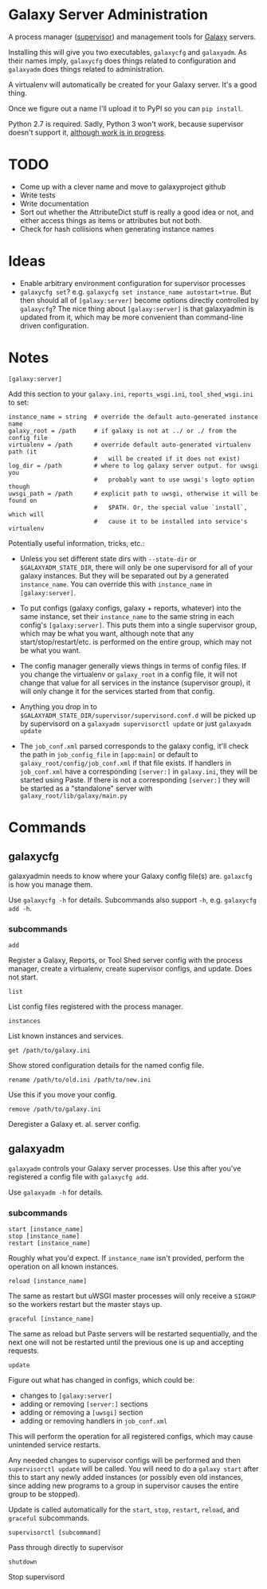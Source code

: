 # Galaxy Server Administration

A process manager ([supervisor][supervisor]) and management tools for
[Galaxy][galaxy] servers.

Installing this will give you two executables, `galaxycfg` and `galaxyadm`. As
their names imply, `galaxycfg` does things related to configuration and
`galaxyadm` does things related to administration.

A virtualenv will automatically be created for your Galaxy server. It's a good
thing.

Once we figure out a name I'll upload it to PyPI so you can `pip install`.

Python 2.7 is required. Sadly, Python 3 won't work, because supervisor doesn't
support it, [although work is in progress][supervisor_py3k].

[supervisor]: http://supervisord.org/
[galaxy]: http://galaxyproject.org/
[supervisor_py3k]: https://github.com/Supervisor/supervisor/issues/110

# TODO

- Come up with a clever name and move to galaxyproject github
- Write tests
- Write documentation
- Sort out whether the AttributeDict stuff is really a good idea or not, and
  either access things as items or attributes but not both.
- Check for hash collisions when generating instance names

# Ideas

- Enable arbitrary environment configuration for supervisor processes
- `galaxycfg set`? e.g. `galaxycfg set instance_name autostart=true`. But then
  should all of `[galaxy:server]` become options directly controlled by
  `galaxycfg`? The nice thing about `[galaxy:server]` is that galaxyadmin is
  updated from it, which may be more convenient than command-line driven
  configuration.


# Notes

`[galaxy:server]`

Add this section to your `galaxy.ini`, `reports_wsgi.ini`, `tool_shed_wsgi.ini`
to set:

```
instance_name = string  # override the default auto-generated instance name
galaxy_root = /path     # if galaxy is not at ../ or ./ from the config file
virtualenv = /path      # override default auto-generated virtualenv path (it
                        #   will be created if it does not exist)
log_dir = /path         # where to log galaxy server output. for uwsgi you
                        #   probably want to use uwsgi's logto option though
uwsgi_path = /path      # explicit path to uwsgi, otherwise it will be found on
                        #   $PATH. Or, the special value `install`, which will
                        #   cause it to be installed into service's virtualenv
```

Potentially useful information, tricks, etc.:

- Unless you set different state dirs with `--state-dir` or
  `$GALAXYADM_STATE_DIR`, there will only be one supervisord for all of your
  galaxy instances. But they will be separated out by a generated
  `instance_name`. You can override this with `instance_name` in
  `[galaxy:server]`.

- To put configs (galaxy configs, galaxy + reports, whatever) into the same
  instance, set their `instance_name` to the same string in each config's
  `[galaxy:server]`. This puts them into a single supervisor group, which may
  be what you want, although note that any start/stop/restart/etc. is performed
  on the entire group, which may not be what you want.

- The config manager generally views things in terms of config files.
  If you change the virtualenv or `galaxy_root` in a config file, it will
  not change that value for all services in the instance (supervisor
  group), it will only change it for the services started from that
  config.

- Anything you drop in to `$GALAXYADM_STATE_DIR/supervisor/supervisord.conf.d`
  will be picked up by supervisord on a `galaxyadm supervisorctl update` or
  just `galaxyadm update`

- The `job_conf.xml` parsed corresponds to the galaxy config, it'll check the
  path in `job_config_file` in `[app:main]` or default to
  `galaxy_root/config/job_conf.xml` if that file exists.  If handlers in
  `job_conf.xml` have a corresponding `[server:]` in `galaxy.ini`, they will be
  started using Paste. If there is not a corresponding `[server:]` they will be
  started as a "standalone" server with `galaxy_root/lib/galaxy/main.py`

# Commands

## galaxycfg ##

galaxyadmin needs to know where your Galaxy config file(s) are. `galaxcfg` is
how you manage them.

Use `galaxycfg -h` for details. Subcommands also support `-h`, e.g. `galaxycfg
add -h`.

### subcommands

`add`

Register a Galaxy, Reports, or Tool Shed server config with the process
manager, create a virtualenv, create supervisor configs, and update. Does not
start.

`list`

List config files registered with the process manager.

`instances`

List known instances and services.

`get /path/to/galaxy.ini`

Show stored configuration details for the named config file.

`rename /path/to/old.ini /path/to/new.ini`

Use this if you move your config.

`remove /path/to/galaxy.ini`

Deregister a Galaxy et. al. server config.

## galaxyadm

`galaxyadm` controls your Galaxy server processes. Use this after you've
registered a config file with `galaxycfg add`.

Use `galaxyadm -h` for details.

### subcommands

`start [instance_name]`  
`stop [instance_name]`  
`restart [instance_name]`

Roughly what you'd expect. If `instance_name` isn't provided, perform the
operation on all known instances.

`reload [instance_name]`

The same as restart but uWSGI master processes will only receive a `SIGHUP` so
the workers restart but the master stays up.

`graceful [instance_name]`

The same as reload but Paste servers will be restarted sequentially, and the
next one will not be restarted until the previous one is up and accepting
requests.

`update`

Figure out what has changed in configs, which could be:

- changes to `[galaxy:server]`
- adding or removing `[server:]` sections
- adding or removing a `[uwsgi]` section
- adding or removing handlers in `job_conf.xml`

This will perform the operation for all registered configs, which may cause
unintended service restarts.

Any needed changes to supervisor configs will be performed and then
`supervisorctl update` will be called. You will need to do a `galaxy start`
after this to start any newly added instances (or possibly even old instances,
since adding new programs to a group in supervisor causes the entire group to
be stopped).

Update is called automatically for the `start`, `stop`, `restart`, `reload`,
and `graceful` subcommands.

`supervisorctl [subcommand]`

Pass through directly to supervisor

`shutdown`

Stop supervisord
